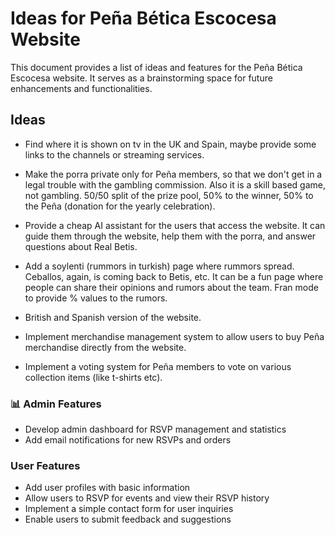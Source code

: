 # Ideas for Peña Bética Escocesa Website

This document provides a list of ideas and features for the Peña Bética Escocesa website. It serves as a brainstorming space for future enhancements and functionalities.

## Ideas

* Find where it is shown on tv in the UK and Spain, maybe provide some links to the channels or streaming services.

* Make the porra private only for Peña members, so that we don't get in a legal trouble with the gambling commission. Also it is a skill based game, not gambling. 50/50 split of the prize pool, 50% to the winner, 50% to the Peña (donation for the yearly celebration).

* Provide a cheap AI assistant for the users that access the website. It can guide them through the website, help them with the porra, and answer questions about Real Betis.

* Add a soylenti (rummors in turkish) page where rummors spread. Ceballos, again, is coming back to Betis, etc. It can be a fun page where people can share their opinions and rumors about the team. Fran mode to provide % values to the rumors.

* British and Spanish version of the website.

* Implement merchandise management system to allow users to buy Peña merchandise directly from the website.

* Implement a voting system for Peña members to vote on various collection items (like t-shirts etc).

### 📊 **Admin Features**

* Develop admin dashboard for RSVP management and statistics
* Add email notifications for new RSVPs and orders

### **User Features**

* Add user profiles with basic information
* Allow users to RSVP for events and view their RSVP history
* Implement a simple contact form for user inquiries
* Enable users to submit feedback and suggestions